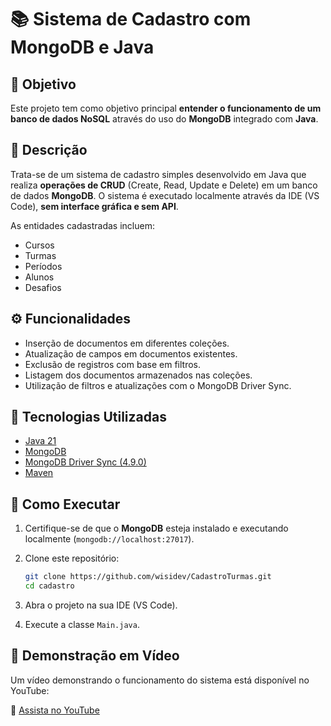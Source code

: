 # 📚 Sistema de Cadastro com MongoDB e Java

## 🎯 Objetivo

Este projeto tem como objetivo principal **entender o funcionamento de um banco de dados NoSQL** através do uso do **MongoDB** integrado com **Java**.

## 📝 Descrição

Trata-se de um sistema de cadastro simples desenvolvido em Java que realiza **operações de CRUD** (Create, Read, Update e Delete) em um banco de dados **MongoDB**. O sistema é executado localmente através da IDE (VS Code), **sem interface gráfica e sem API**.

As entidades cadastradas incluem:

- Cursos
- Turmas
- Períodos
- Alunos
- Desafios

## ⚙️ Funcionalidades

- Inserção de documentos em diferentes coleções.
- Atualização de campos em documentos existentes.
- Exclusão de registros com base em filtros.
- Listagem dos documentos armazenados nas coleções.
- Utilização de filtros e atualizações com o MongoDB Driver Sync.

## 🧪 Tecnologias Utilizadas

- [Java 21](https://www.oracle.com/br/java/)
- [MongoDB](https://www.mongodb.com/)
- [MongoDB Driver Sync (4.9.0)](https://mongodb.github.io/mongo-java-driver/)
- [Maven](https://maven.apache.org/)

## 🚀 Como Executar

1. Certifique-se de que o **MongoDB** esteja instalado e executando localmente (`mongodb://localhost:27017`).
2. Clone este repositório:

   ```bash
   git clone https://github.com/wisidev/CadastroTurmas.git
   cd cadastro
   ```

3. Abra o projeto na sua IDE (VS Code).
4. Execute a classe `Main.java`.

## 🎥 Demonstração em Vídeo  
Um vídeo demonstrando o funcionamento do sistema está disponível no YouTube:

🔗 [Assista no YouTube](https://www.youtube.com/@wisidev)

